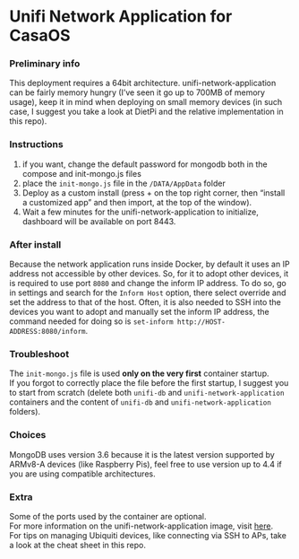 # Unifi Network Application for CasaOS

### Preliminary info

This deployment requires a 64bit architecture.
unifi-network-application can be fairly memory hungry (I’ve seen it go up to 700MB of memory usage), keep it in mind when deploying on small memory devices (in such case, I suggest you take a look at DietPi and the relative implementation in this repo).

### Instructions

1. if you want, change the default password for mongodb both in the compose and init-mongo.js files
2. place the `init-mongo.js` file in the `/DATA/AppData` folder
3. Deploy as a custom install (press + on the top right corner, then “install a customized app” and then import, at the top of the window).
4. Wait a few minutes for the unifi-network-application to initialize, dashboard will be available on port 8443.

### After install

Because the network application runs inside Docker, by default it uses an IP address not accessible by other devices.
So, for it to adopt other devices, it is required to use port `8080` and change the inform IP address. To do so, go in settings and search for the `Inform Host` option, there select override and set the address to that of the host.
Often, it is also needed to SSH into the devices you want to adopt and manually set the inform IP address, the command needed for doing so is `set-inform http://HOST-ADDRESS:8080/inform`.

### Troubleshoot

The `init-mongo.js` file is used **only on the very first** container startup. \
If you forgot to correctly place the file before the first startup, I suggest you to start from scratch (delete both `unifi-db` and `unifi-network-application` containers and the content of `unifi-db` and `unifi-network-application` folders).

### Choices

MongoDB uses version 3.6 because it is the latest version supported by ARMv8-A devices (like Raspberry Pis), feel free to use version up to 4.4 if you are using compatible architectures.

### Extra

Some of the ports used by the container are optional. \
For more information on the unifi-network-application image, visit [here](https://docs.linuxserver.io/images/docker-unifi-network-application/). \
For tips on managing Ubiquiti devices, like connecting via SSH to APs, take a look at the cheat sheet in this repo.
